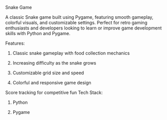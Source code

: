 Snake Game

A classic Snake game built using Pygame, featuring smooth gameplay, colorful visuals, and customizable settings. Perfect for retro gaming enthusiasts and developers looking to learn or improve game development skills with Python and Pygame.

Features:

1. Classic snake gameplay with food collection mechanics

2. Increasing difficulty as the snake grows

3. Customizable grid size and speed

4. Colorful and responsive game design

Score tracking for competitive fun Tech Stack:

1. Python

2. Pygame
